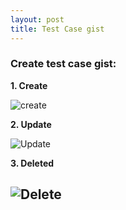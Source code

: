 ```yaml
---
layout: post
title: Test Case gist
---
```




### Create test case  gist:

**1. Create**

![create](https://res.cloudinary.com/deshqivuj/image/upload/v1561818759/2019-06-29_21-06-50_ytsurg.png)

**2. Update**

![Update](https://res.cloudinary.com/deshqivuj/image/upload/v1561818759/update_zbv0cg.png)

**3. Deleted**

![Delete](https://res.cloudinary.com/deshqivuj/image/upload/v1561818759/delete_qihgj6.png)
------------------
 
                                          


                             
                                                           
